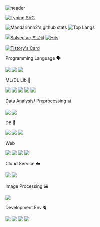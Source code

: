 ![header](https://capsule-render.vercel.app/api?type=Waving&text=yeonsong's_GitHub💫)

[![Typing SVG](https://readme-typing-svg.demolab.com?font=Fira+Code&pause=1000&color=000001&width=435&lines=Hi!+I'm+Data+Analyst+;I'll+be+Data+Master+%F0%9F%92%AB)](https://git.io/typing-svg)

![Mandarinnn2's github stats](https://github-readme-stats.vercel.app/api?username=mandarinnn2&show_icons=true&theme=graywhite)
![Top Langs](https://github-readme-stats.vercel.app/api/top-langs/?username=mandarinnn2&layout=compact&theme=graywhite)
<br>
<!--[![Solved.ac프로필](http://mazassumnida.wtf/api/v2/generate_badge?boj=mandarinnn2)](https://solved.ac/mandarinnn2)-->
[![Solved.ac
프로필](http://mazassumnida.wtf/api/mini/generate_badge?boj=mandarinnn2)](https://solved.ac/mandarinnn2) [![Hits](https://hits.seeyoufarm.com/api/count/incr/badge.svg?url=https%3A%2F%2Fgithub.com%2Fmandarinnn2&count_bg=%2379C83D&title_bg=%23555555&icon=&icon_color=%23E7E7E7&title=hits&edge_flat=false)](https://hits.seeyoufarm.com)
<!--<img src="http://mazandi.herokuapp.com/api?handle={mandarinnn2}&theme=warm"/>-->

[![Tistory's Card](https://github-readme-tistory-card.vercel.app/api/badge?name={angidgidtn}&postId={default}&theme={santorini})](https://github.com/loosie/github-readme-tistory-card)




<p>Programming Language 🗣️</p>
<div>
<img src="https://img.shields.io/badge/python-3776AB?style=flat-square&logo=python&logoColor=white">
<img src="https://img.shields.io/badge/Java-007396?style=flat-square&logo=Java&logoColor=white">
<img src="https://img.shields.io/badge/C-A8B9CC?style=flat-square&logo=C&logoColor=white">
</div>

<p>ML/DL Lib 🤖</p>
<div>
<img src="https://img.shields.io/badge/PyTorch-EE4C2C?style=flat-square&logo=PyTorch&logoColor=white">
<img src="https://img.shields.io/badge/TensorFlow-FF6F00?style=flat-square&logo=TensorFlow&logoColor=white">
<img src="https://img.shields.io/badge/scikitlearn-F7931E?style=flat-square&logo=scikitlearn&logoColor=white">
<img src="https://img.shields.io/badge/SciPy-8CAAE6?style=flat-square&logo=SciPy&logoColor=white">
<img src="https://img.shields.io/badge/keras-D00000?style=flat-square&logo=keras&logoColor=white">
</div>

<p>Data Analysis/ Preprocessing 📊</p>
<div>
<img src="https://img.shields.io/badge/NumPy-013243?style=flat-square&logo=NumPy&logoColor=white">
<img src="https://img.shields.io/badge/pandas-150458?style=flat-square&logo=pandas&logoColor=white">
</div>

<p>DB 💼</p>
<div>
<img src="https://img.shields.io/badge/MySQL-4479A1?style=flat-square&logo=MySQL&logoColor=white">
<img src="https://img.shields.io/badge/MongoDB-47A248?style=flat-square&logo=MongoDB&logoColor=white">
<img src="https://img.shields.io/badge/Oracle-F80000?style=flat-square&logo=Oracle&logoColor=white">
</div>


<p>Web</p>
<div>
<img src="https://img.shields.io/badge/Django-092E20?style=flat-square&logo=Django&logoColor=white">
<img src="https://img.shields.io/badge/HTML5-E34F26?style=flat-square&logo=HTML5&logoColor=white">
<img src="https://img.shields.io/badge/CSS3-1572B6?style=flat-square&logo=CSS3&logoColor=white">
<img src="https://img.shields.io/badge/JavaScript-F7DF1E?style=flat-square&logo=JavaScript&logoColor=white">
</div>


<p>Cloud Service ☁️</p>
<div>
<img src="https://img.shields.io/badge/Amazon%20EC2-FF9900?style=flat-square&logo=Amazon%20EC2&logoColor=white">
<img src="https://img.shields.io/badge/Amazon%20S3-569A31?style=flat-square&logo=Amazon%20S3&logoColor=white">
</div>


<p>Image Processing 🖼️</p>
<div>
<img src="https://img.shields.io/badge/OpenCV-5C3EE8?style=flat-square&logo=OpenCV&logoColor=white">
</div>


<p>Development Env 🐈</p>
<div>
<img src="https://img.shields.io/badge/github-181717?style=flat-square&logo=github&logoColor=white">
<img src="https://img.shields.io/badge/linux-FCC624?style=flat-square&logo=linux&logoColor=white">
<img src="https://img.shields.io/badge/Google Colab-F9AB00?style=flat-square&logo=Google Colab&logoColor=white">
<img src="https://img.shields.io/badge/Jupyter-F37626?style=flat-square&logo=Jupyterb&logoColor=white">
</div>


<!--
**mandarinnn2/mandarinnn2** is a ✨ _special_ ✨ repository because its `README.md` (this file) appears on your GitHub profile.

Here are some ideas to get you started:

- 🔭 I’m currently working on ...
- 🌱 I’m currently learning ...
- 👯 I’m looking to collaborate on ...
- 🤔 I’m looking for help with ...
- 💬 Ask me about ...
- 📫 How to reach me: ...
- 😄 Pronouns: ...
- ⚡ Fun fact: ...
-->
